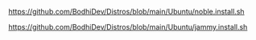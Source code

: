 https://github.com/BodhiDev/Distros/blob/main/Ubuntu/noble.install.sh

https://github.com/BodhiDev/Distros/blob/main/Ubuntu/jammy.install.sh

